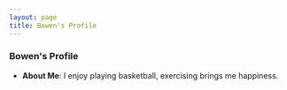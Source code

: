 ```yaml
---
layout: page
title: Bowen's Profile
---
```


### Bowen's Profile

* **About Me**: I enjoy playing basketball, exercising brings me happiness.